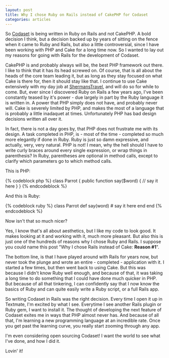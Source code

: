 ```yaml
--- 
layout: post
title: Why I chose Ruby on Rails instead of CakePHP for Codaset
categories: articles
---
```

<p>So <a href="http://codaset.com">Codaset</a> is being written in Ruby on Rails and not CakePHP. A bold decision I think, but a decision backed up by years of sitting on the fence when it came to Ruby and Rails, but also a little controversial, since I have been working with PHP and Cake for a long time now. So I wanted to lay out my reasons for going with Rails for the development of Codaset.</p>

<p>CakePHP is and probably always will be, the best PHP framework out there. I like to think that it has its head screwed on. Of course, that is all about the heads of the core team leading it, but as long as they stay focused on what Cake is there for, then it should stay like that. I continue to use Cake extensively with my day job at <a href="http://shermanstravel.com">ShermansTravel</a>, and will do so for while to come. But, ever since I discovered Ruby on Rails a few years ago, I've been constantly teased by it's power - due largely in part by the Ruby language it is written in. A power that PHP simply does not have, and probably never will. Cake is severely limited by PHP, and makes the most of a language that is probably a little inadaquet at times. Unfortunately PHP has bad design decisions written all over it.</p>

<p>In fact, there is not a day goes by, that PHP does not frustrate me with its design. A task completed in PHP, is - most of the time - completed so much more elegantly if done in Ruby. Ruby is just so damn expressive, and actually, very, very natural. PHP is not! I mean, why the hell should I have to write curly braces around every single expression, or wrap things in parenthesis? In Ruby, parentheses are optional in method calls, except to clarify which parameters go to which method calls.</p>

<p>This is PHP:</p>

{% codeblock php %}
class Parrot {
  public function say($word) {
    // say it here
  }
}
{% endcodeblock %}

<p>And this is Ruby:</p>

{% codeblock ruby %}
class Parrot
  def say(word)
    # say it here
  end
end
{% endcodeblock %}

<p>Now isn't that so much nicer?</p>

<p>Yes, I know that's all about aesthetics, but I like my code to look good. It makes looking at it and working with it, much more pleasant. But also this is just one of the hundreds of reasons why I chose Ruby and Rails. I suppose you could name this post "Why I chose Rails instead of Cake: <strong>Reason #1</strong>".</p>

<p>The bottom line, is that I have played around with Rails for years now, but never took the plunge and wrote an entire - completed - application with it. I started a few times, but then went back to using Cake. But this was because I didn't know Ruby well enough, and because of that, it was taking a long time to do something that I could have done much quicker in PHP. But because of all that tinkering, I can confidently say that I now know the basics of Ruby and can quite easily write a Ruby script, or a full Rails app.</p>

<p>So writing Codaset in Rails was the right decision. Every time I open it up in Textmate, I'm excited by what I see. Everytime I see another Rails plugin or Ruby gem, I want to install it. The thought of developing the next feature of Codaset exites me in ways that PHP almost never has. And because of all that, I'm learning a new programming language at an incredible rate. Once you get past the learning curve, you really start zooming through any app.</p>

<p>I'm even considering open sourcing Codaset! I want the world to see what I've done, and how I did it.</p>

<p>Lovin' it!</p>
